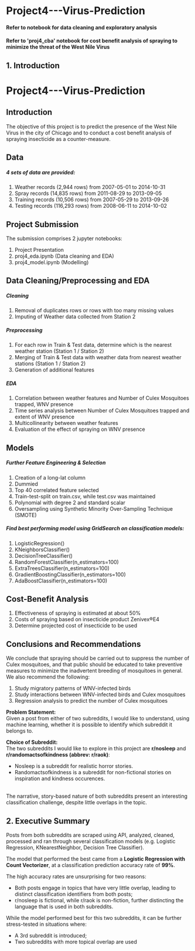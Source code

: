 # Project4---Virus-Prediction

#### Refer to <notebook name> notebook for data cleaning and exploratory analysis
#### Refer to 'proj4_cba' notebook for cost benefit analysis of spraying to minimize the threat of the West Nile Virus

## 1. Introduction

# Project4---Virus-Prediction
## Introduction
The objective of this project is to predict the presence of the West Nile Virus in the city of Chicago and to conduct a cost benefit analysis of spraying insecticide as a counter-measure.
## Data
##### 4 sets of data are provided:
1) Weather records (2,944 rows) from 2007-05-01 to 2014-10-31<br>
2) Spray records (14,835 rows) from 2011-08-29 to 2013-09-05<br>
3) Training records (10,506 rows) from 2007-05-29 to 2013-09-26<br>
4) Testing records (116,293 rows) from 2008-06-11 to 2014-10-02<br>
## Project Submission
The submission comprises 2 jupyter notebooks:<br>
1) Project Presentation<br>
2) proj4_eda.ipynb (Data cleaning and EDA)<br>
3) proj4_model.ipynb (Modelling)<br>
## Data Cleaning/Preprocessing and EDA
##### Cleaning
1) Removal of duplicates rows or rows with too many missing values<br>
2) Imputing of Weather data collected from Station 2<br>
##### Preprocessing
1) For each row in Train & Test data, determine which is the nearest weather station (Station 1 / Station 2)<br>
2) Merging of Train & Test data with weather data from nearest weather stations (Station 1 / Station 2)<br>
3) Generation of additional features<br>
##### EDA
1) Correlation between weather features and Number of Culex Mosquitoes trapped, WNV presence<br>
2) Time series analysis between Number of Culex Mosquitoes trapped and extent of WNV presence<br>
3) Multicollinearity between weather features<br>
4) Evaluation of the effect of spraying on WNV presence<br>
## Models
##### Further Feature Engineering & Selection
1) Creation of a long-lat column<br>
2) Dummied<br>
3) Top 40 correlated feature selected<br>
4) Train-test-split on train.csv, while test.csv was maintained<br>
5) Polynomial with degree 2 and standard scalar<br>
6) Oversampling using Synthetic Minority Over-Sampling Technique (SMOTE)<br>
##### Find best performing model using GridSearch on classification models:
1) LogisticRegression()<br>
2) KNeighborsClassifier()<br>
3) DecisionTreeClassifier()<br>
4) RandomForestClassifier(n_estimators=100)<br>
5) ExtraTreesClassifier(n_estimators=100)<br>
6) GradientBoostingClassifier(n_estimators=100)<br>
7) AdaBoostClassifier(n_estimators=100)<br>
## Cost-Benefit Analysis
1) Effectiveness of spraying is estimated at about 50%<br>
2) Costs of spraying based on insecticide product Zenivex®E4<br>
3) Determine projected cost of insecticide to be used<br>
## Conclusions and Recommendations
We conclude that spraying should be carried out to suppress the number of Culex mosquitoes, and that public should be educated to take preventive measures to minimize the inadvertent breeding of mosquitoes in general.<br>
We also recommend the following:<br>
1) Study migratory patterns of WNV-infected birds<br>
2) Study interactions between WNV-infected birds and Culex mosquitoes<br>
3) Regression analysis to predict the number of Culex mosquitoes








__Problem Statement:__ 
<br>Given a post from either of two subreddits, I would like to understand, using machine learning, whether it is possible to identify which subreddit it belongs to.

__Choice of Subreddit:__ 
<br>The two subreddits I would like to explore in this project are __r/nosleep__ and __r/randomactsofkindness (abbrev: r/raok)__:

- Nosleep is a subreddit for realistic horror stories.
- Randomactsofkindness is a subreddit for non-fictional stories on inspiration and kindness occurences. 

<br> The narrative, story-based nature of both subreddits present an interesting classification challenge, despite little overlaps in the topic.

## 2. Executive Summary

Posts from both subreddits are scraped using API, analyzed, cleaned, processed and ran through several classification models (e.g. Logistic Regression, KNearestNeighbor, Decision Tree Classifier). 

The model that performed the best came from a __Logistic Regression with Count Vectorizer__, at a classification prediction accuracy rate of __99%__. 

The high accuracy rates are unsurprising for two reasons:
- Both posts engage in topics that have very little overlap, leading to distinct classification identifiers from both posts;
- r/nosleep is fictional, while r/raok is non-fiction, further distincting the language that is used in both subreddits.

While the model performed best for this two subreddits, it can be further stress-tested in situations where:
- A 3rd subreddit is introduced;
- Two subreddits with more topical overlap are used

